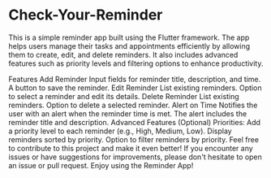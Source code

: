 # Check-Your-Reminder

This is a simple reminder app built using the Flutter framework. The app helps users manage their tasks and appointments efficiently by allowing them to create, edit, and delete reminders. It also includes advanced features such as priority levels and filtering options to enhance productivity.

Features
Add Reminder
Input fields for reminder title, description, and time.
A button to save the reminder.
Edit Reminder
List existing reminders.
Option to select a reminder and edit its details.
Delete Reminder
List existing reminders.
Option to delete a selected reminder.
Alert on Time
Notifies the user with an alert when the reminder time is met.
The alert includes the reminder title and description.
Advanced Features (Optional)
Priorities: Add a priority level to each reminder (e.g., High, Medium, Low).
Display reminders sorted by priority.
Option to filter reminders by priority.
Feel free to contribute to this project and make it even better! If you encounter any issues or have suggestions for improvements, please don't hesitate to open an issue or pull request. Enjoy using the Reminder App!
